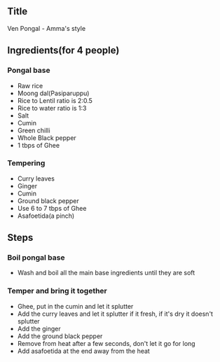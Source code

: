 ## Title 

Ven Pongal - Amma's style

## Ingredients(for 4 people)
### Pongal base
-  Raw rice 
- Moong dal(Pasiparuppu)
- Rice to Lentil ratio is 2:0.5
- Rice to water ratio is 1:3
- Salt
- Cumin
- Green chilli
- Whole Black pepper
- 1 tbps of Ghee

### Tempering
- Curry leaves
- Ginger
- Cumin
- Ground black pepper
- Use 6 to 7 tbps of Ghee
- Asafoetida(a pinch)

## Steps
### Boil pongal base
- Wash and boil all the main base ingredients until they are soft

### Temper and bring it together
- Ghee, put in the cumin and let it splutter
- Add the curry leaves and let it splutter if it fresh, if it's dry it doesn't splutter
- Add the ginger
- Add the ground black pepper
- Remove from heat after a few seconds, don't let it go for long
- Add asafoetida at the end away from the heat
